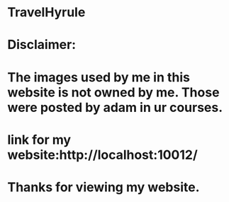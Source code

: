 # TravelHyrule
# Disclaimer:
# The images used by me in this website is not owned by me. Those were posted by adam in ur courses.
# link for my website:http://localhost:10012/
# Thanks for viewing my website.
